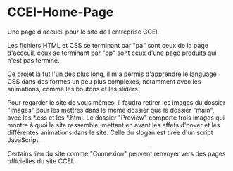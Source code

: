 # CCEI-Home-Page
Une page d'accueil pour le site de l'entreprise CCEI.

Les fichiers HTML et CSS se terminant par "pa" sont ceux de la page d'acceuil, ceux se terminant par "pp" sont ceux d'une page produits qui n'est pas terminé.

Ce projet là fut l'un des plus long, il m'a permis d'apprendre le language CSS dans des formes un peu plus complexes, notamment avec les animations, comme les boutons et les sliders.

Pour regarder le site de vous mêmes, il faudra retirer les images du dossier "Images" pour les mettres dans le même dossier que le dossier "main", avec les *.css et les *.html. 
Le dossier "Preview" comporte trois images qui montre à quoi le site ressemble, mettant en avant les effets d'hover et les différentes animations dans le site. Celle du slogan est tirée d'un script JavaScript.

Certains lien du site comme "Connexion" peuvent renvoyer vers des pages officielles du site CCEI.
